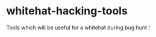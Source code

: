 whitehat-hacking-tools
======================

Tools which will be useful for a whitehat during bug hunt !

